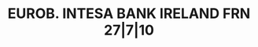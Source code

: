 ---
layout: asset
title: EUROB. INTESA BANK IRELAND FRN 27|7|10                      
isin: XS0225257517
---